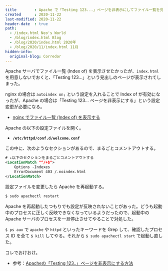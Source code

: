 ```yaml
---
title        : Apache で「Testing 123...」ページを非表示にしてファイル一覧を見せたい
created      : 2020-11-22
last-modified: 2020-11-22
header-date  : true
path:
  - /index.html Neo's World
  - /blog/index.html Blog
  - /blog/2020/index.html 2020年
  - /blog/2020/11/index.html 11月
hidden-info:
  original-blog: Corredor
---
```


Apache サーバでファイル一覧 (Index of) を表示させたかったが、`index.html` を用意しないでおくと、「Testing 123...」という見出しのページが表示されてしまった。

nginx の場合は `autoindex on;` という設定を入れることで Index of が有効になったが、Apache の場合は「Testing 123... ページを非表示にする」という設定変更が必要になる。

- [nginx でファイル一覧 (Index of) を表示する](/blog/2020/06/06-01.html)

Apache の以下の設定ファイルを開く。

- __`/etc/httpd/conf.d/welcome.conf`__

この中に、次のようなセクションがあるので、まるごとコメントアウトする。

```xml
# ↓以下のセクションをまるごとコメントアウトする
<LocationMatch "^/+$">
    Options -Indexes
    ErrorDocument 403 /.noindex.html
</LocationMatch>
```

設定ファイルを変更したら Apache を再起動する。

```bash
$ sudo apachectl restart
```

Apache を再起動したつもりでも設定が反映されないことがあった。どうも起動中のプロセスに正しく反映できなくなっているようだったので、起動中の Apache サーバのプロセスを一旦停止させてやることで対処した。

`$ ps aux` で `apache` や `httpd` といったキーワードを Grep して、確認したプロセス ID を全て `$ kill` してやる。それから `$ sudo apachectl start` で起動し直した。

コレでおけおけ。

- 参考：[Apacheの「Testing 123..」ページを非表示にする方法](https://2lat.net/it/apache-test-page-disabled)
